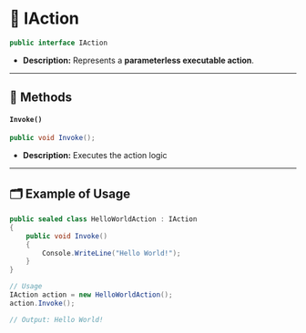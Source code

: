 # 🧩 IAction

```csharp
public interface IAction
```

- **Description:** Represents a <b>parameterless executable action</b>.

---

## 🏹 Methods

#### `Invoke()`

```csharp
public void Invoke();
```

- **Description:** Executes the action logic

---

## 🗂 Example of Usage

```csharp
public sealed class HelloWorldAction : IAction
{
    public void Invoke() 
    {
        Console.WriteLine("Hello World!");  
    } 
}
```

```csharp
// Usage
IAction action = new HelloWorldAction();
action.Invoke(); 

// Output: Hello World!
```
